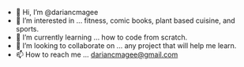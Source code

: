 - 👋 Hi, I’m @dariancmagee
- 👀 I’m interested in ... fitness, comic books, plant based cuisine, and sports.
- 🌱 I’m currently learning ... how to code from scratch.
- 💞️ I’m looking to collaborate on ... any project that will help me learn.
- 📫 How to reach me ... dariancmagee@gmail.com

<!---
dariancmagee/dariancmagee is a ✨ special ✨ repository because its `README.md` (this file) appears on your GitHub profile.
You can click the Preview link to take a look at your changes.
--->
